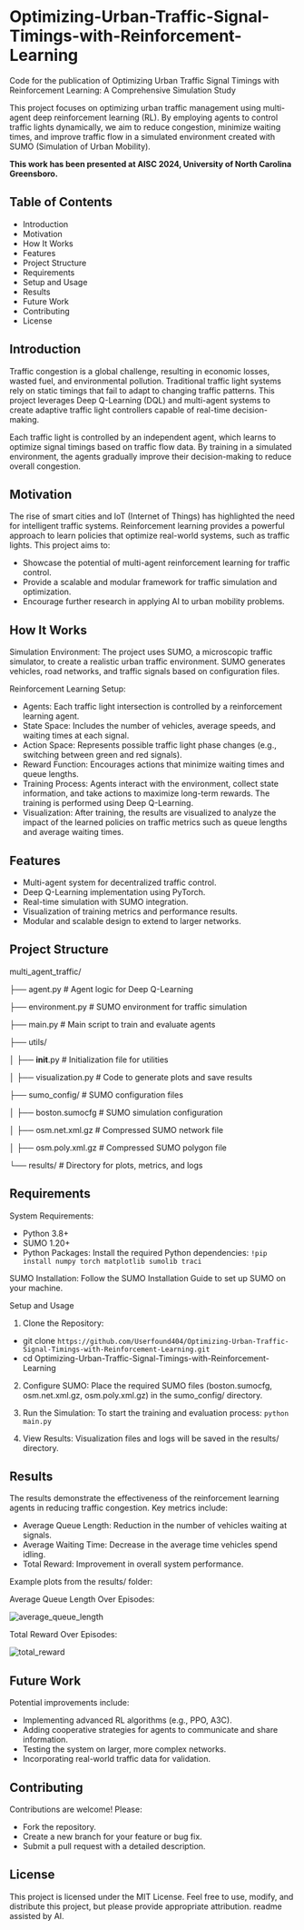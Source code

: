 # Optimizing-Urban-Traffic-Signal-Timings-with-Reinforcement-Learning
Code for the publication of Optimizing Urban Traffic Signal Timings with Reinforcement Learning: A Comprehensive Simulation Study

This project focuses on optimizing urban traffic management using multi-agent deep reinforcement learning (RL). By employing agents to control traffic lights dynamically, we aim to reduce congestion, minimize waiting times, and improve traffic flow in a simulated environment created with SUMO (Simulation of Urban Mobility).

**This work has been presented at AISC 2024, University of North Carolina Greensboro.**

## Table of Contents
- Introduction
- Motivation
- How It Works
- Features
- Project Structure
- Requirements
- Setup and Usage
- Results
- Future Work
- Contributing
- License

## Introduction

Traffic congestion is a global challenge, resulting in economic losses, wasted fuel, and environmental pollution. Traditional traffic light systems rely on static timings that fail to adapt to changing traffic patterns. This project leverages Deep Q-Learning (DQL) and multi-agent systems to create adaptive traffic light controllers capable of real-time decision-making.

Each traffic light is controlled by an independent agent, which learns to optimize signal timings based on traffic flow data. By training in a simulated environment, the agents gradually improve their decision-making to reduce overall congestion.

## Motivation

The rise of smart cities and IoT (Internet of Things) has highlighted the need for intelligent traffic systems. Reinforcement learning provides a powerful approach to learn policies that optimize real-world systems, such as traffic lights. This project aims to:

- Showcase the potential of multi-agent reinforcement learning for traffic control.
- Provide a scalable and modular framework for traffic simulation and optimization.
- Encourage further research in applying AI to urban mobility problems.

## How It Works

Simulation Environment: The project uses SUMO, a microscopic traffic simulator, to create a realistic urban traffic environment. SUMO generates vehicles, road networks, and traffic signals based on configuration files.

Reinforcement Learning Setup:

- Agents: Each traffic light intersection is controlled by a reinforcement learning agent.
- State Space: Includes the number of vehicles, average speeds, and waiting times at each signal.
- Action Space: Represents possible traffic light phase changes (e.g., switching between green and red signals).
- Reward Function: Encourages actions that minimize waiting times and queue lengths.
- Training Process: Agents interact with the environment, collect state information, and take actions to maximize long-term rewards. The training is performed using Deep Q-Learning.
- Visualization: After training, the results are visualized to analyze the impact of the learned policies on traffic metrics such as queue lengths and average waiting times.

## Features

- Multi-agent system for decentralized traffic control.
- Deep Q-Learning implementation using PyTorch.
- Real-time simulation with SUMO integration.
- Visualization of training metrics and performance results.
- Modular and scalable design to extend to larger networks.

## Project Structure

multi_agent_traffic/

├── agent.py                  # Agent logic for Deep Q-Learning

├── environment.py            # SUMO environment for traffic simulation

├── main.py                   # Main script to train and evaluate agents

├── utils/

│   ├── __init__.py           # Initialization file for utilities

│   ├── visualization.py      # Code to generate plots and save results

├── sumo_config/              # SUMO configuration files

│   ├── boston.sumocfg        # SUMO simulation configuration

│   ├── osm.net.xml.gz        # Compressed SUMO network file

│   ├── osm.poly.xml.gz       # Compressed SUMO polygon file

└── results/                  # Directory for plots, metrics, and logs

## Requirements
System Requirements:
- Python 3.8+
- SUMO 1.20+
- Python Packages: Install the required Python dependencies:
`!pip install numpy torch matplotlib sumolib traci`

SUMO Installation: Follow the SUMO Installation Guide to set up SUMO on your machine.

Setup and Usage

1. Clone the Repository:

- git clone `https://github.com/Userfound404/Optimizing-Urban-Traffic-Signal-Timings-with-Reinforcement-Learning.git`
- cd Optimizing-Urban-Traffic-Signal-Timings-with-Reinforcement-Learning

2. Configure SUMO: Place the required SUMO files (boston.sumocfg, osm.net.xml.gz, osm.poly.xml.gz) in the sumo_config/ directory.

3. Run the Simulation: To start the training and evaluation process: `python main.py`

4. View Results: Visualization files and logs will be saved in the results/ directory.

## Results

The results demonstrate the effectiveness of the reinforcement learning agents in reducing traffic congestion. Key metrics include:

- Average Queue Length: Reduction in the number of vehicles waiting at signals.
- Average Waiting Time: Decrease in the average time vehicles spend idling.
- Total Reward: Improvement in overall system performance.

Example plots from the results/ folder:

Average Queue Length Over Episodes: 


![average_queue_length](https://github.com/user-attachments/assets/277901a4-11f9-4f48-85fd-8a24a13e2e5d)

Total Reward Over Episodes: 


![total_reward](https://github.com/user-attachments/assets/aa03262f-9cb2-4ba5-bb65-ee1ef692536a)

## Future Work

Potential improvements include:

- Implementing advanced RL algorithms (e.g., PPO, A3C).
- Adding cooperative strategies for agents to communicate and share information.
- Testing the system on larger, more complex networks.
- Incorporating real-world traffic data for validation.

## Contributing

Contributions are welcome! Please:
- Fork the repository.
- Create a new branch for your feature or bug fix.
- Submit a pull request with a detailed description.

## License

This project is licensed under the MIT License. Feel free to use, modify, and distribute this project, but please provide appropriate attribution.
readme assisted by AI.

